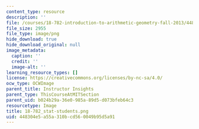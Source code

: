 ```yaml
---
content_type: resource
description: ''
file: /courses/18-782-introduction-to-arithmetic-geometry-fall-2013/448304e5a55a310bcd560049b95d5a91_18-782_stat-students.png
file_size: 2955
file_type: image/png
hide_download: true
hide_download_original: null
image_metadata:
  caption: ''
  credit: ''
  image-alt: ''
learning_resource_types: []
license: https://creativecommons.org/licenses/by-nc-sa/4.0/
ocw_type: OCWImage
parent_title: Instructor Insights
parent_type: ThisCourseAtMITSection
parent_uid: b024b29a-36e0-985a-89d5-d073bfeb64c3
resourcetype: Image
title: 18-782_stat-students.png
uid: 448304e5-a55a-310b-cd56-0049b95d5a91
---
```

